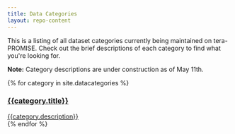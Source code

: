 ```yaml
---
title: Data Categories
layout: repo-content
---
```


This is a listing of all dataset categories currently being maintained on tera-PROMISE. Check out the brief descriptions of each category to find what you're looking for.

**Note:** Category descriptions are under construction as of May 11th.

{% for category in site.datacategories %}
<div>
<a class="btn col-lg-3 col-md-4 col-sm-6 col-xs-6" style="margin-bottom:4px;white-space: normal;" href="{{category.repourl}}">
  <div class="well">
  <h3 class="page-header">{{category.title}}</h3>
  <span style="font-weight:normal;">{{category.description}}</span>
  </div>
</a>
</div>
{% endfor %}

